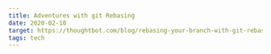 ```yaml
---
title: Adventures with git Rebasing
date: 2020-02-10
target: https://thoughtbot.com/blog/rebasing-your-branch-with-git-rebase-onto
tags: tech
---
```

